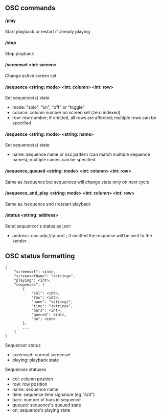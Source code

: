 ## OSC commands

#### /play
Start playback or restart if already playing

#### /stop
Stop playback

#### /screenset <int: screen>
Change active screen set

#### /sequence <string: mode> <int: column> <int: row>
Set sequence(s) state
- mode: "solo", "on", "off" or "toggle"
- column: column number on screen set (zero indexed)
- row: row number; if omitted, all rows are affected; multiple rows can be specified

#### /sequence <string: mode> <string: name>
Set sequence(s) state
- name: sequence name or osc pattern (can match multiple sequence names); multiple names can be specified

#### /sequence_queued <string: mode> <int: column> <int: row>
Same as /sequence but sequences will change state only on next cycle

#### /sequence_and_play <string: mode> <int: column> <int: row>
Same as /sequence and (re)start playback


#### /status <string: address>
Send sequencer's status as json
- address: osc.udp://ip:port ; if omitted the response will be sent to the sender


## OSC status formatting


```
{
    "screenset": <int>,
    "screensetName": "<string>",
    "playing": <int>,
    "sequences": [
        {
            "col": <int>,
            "row": <int>,
            "name": "<string>",
            "time": "<string>",
            "bars": <int>,
            "queued": <int>,
            "on": <int>
        },
        ...
    ]
}
```

Sequencer status

- screenset: current screenset
- playing: playback state

Sequences statuses

- col: column position
- row: row position
- name: sequence name
- time: sequence time signature (eg "4/4")
- bars: number of bars in sequence
- queued: sequence's queued state
- on: sequence's playing state
